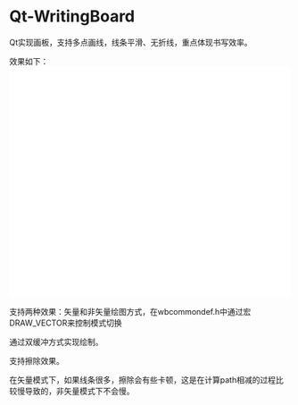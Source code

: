 # Qt-WritingBoard
Qt实现画板，支持多点画线，线条平滑、无折线，重点体现书写效率。

效果如下：
<img src="https://github.com/luoyayun361/Qt-WritingBoard/blob/master/GIF.gif"/>

支持两种效果：矢量和非矢量绘图方式，在wbcommondef.h中通过宏DRAW_VECTOR来控制模式切换

通过双缓冲方式实现绘制。

支持擦除效果。

在矢量模式下，如果线条很多，擦除会有些卡顿，这是在计算path相减的过程比较慢导致的，非矢量模式下不会慢。
